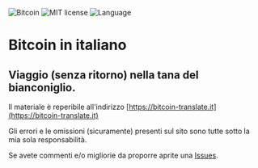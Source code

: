 ![Bitcoin](https://img.shields.io/badge/bitcoin-btc-orange) ![MIT license](https://img.shields.io/badge/license-MIT-blue) ![Language](https://img.shields.io/badge/language-ITA-green)

# Bitcoin in italiano
## Viaggio (senza ritorno) nella tana del bianconiglio.

Il materiale è reperibile all'indirizzo [https://bitcoin-translate.it](https://bitcoin-translate.it)

Gli errori e le omissioni (sicuramente) presenti sul sito sono tutte sotto la mia sola responsabilità.

Se avete commenti e/o migliorie da proporre aprite una [Issues](https://github.com/citizen010/bitcoin-translate/issues). 
